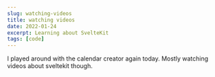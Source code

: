 ```yaml
---
slug: watching-videos
title: watching videos
date: 2022-01-24
excerpt: Learning about SvelteKit
tags: [code]
---
```


I played around with the calendar creator again today. Mostly watching videos about sveltekit though.
